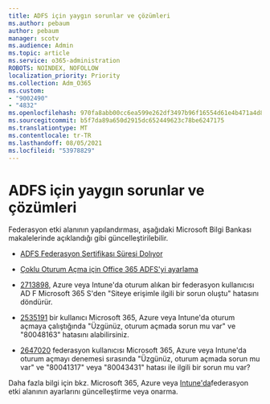 ```yaml
---
title: ADFS için yaygın sorunlar ve çözümleri
ms.author: pebaum
author: pebaum
manager: scotv
ms.audience: Admin
ms.topic: article
ms.service: o365-administration
ROBOTS: NOINDEX, NOFOLLOW
localization_priority: Priority
ms.collection: Adm_O365
ms.custom:
- "9002490"
- "4832"
ms.openlocfilehash: 970fa8abb00cc6ea599e262df3497b96f16554d61e4b471a4d8a62506b8cb483
ms.sourcegitcommit: b5f7da89a650d2915dc652449623c78be6247175
ms.translationtype: MT
ms.contentlocale: tr-TR
ms.lasthandoff: 08/05/2021
ms.locfileid: "53978829"
---
```

# <a name="common-issues-and-resolutions-for-adfs"></a>ADFS için yaygın sorunlar ve çözümleri

Federasyon etki alanının yapılandırması, aşağıdaki Microsoft Bilgi Bankası makalelerinde açıklandığı gibi güncelleştirilebilir.

- [ADFS Federasyon Sertifikası Süresi Dolıyor](adfs-federation-certificate-expiring.md)

- [Çoklu Oturum Açma için Office 365 ADFS'yi ayarlama](https://docs.microsoft.com/office365/troubleshoot/active-directory/set-up-adfs-for-single-sign-on)

- [2713898,](https://support.microsoft.com/help/2713898) Azure veya Intune'da oturum alıkan bir federasyon kullanıcısı AD F Microsoft 365 S'den "Siteye erişimle ilgili bir sorun oluştu" hatasını döndürür.

- [2535191](https://support.microsoft.com/help/2535191) bir kullanıcı Microsoft 365, Azure veya Intune'da oturum açmaya çalıştığında "Üzgünüz, oturum açmada sorun mu var" ve "80048163" hatasını alabilirsiniz.

- [2647020](https://support.microsoft.com/help/2647020) federasyon kullanıcısı Microsoft 365, Azure veya Intune'da oturum açmayı denemesi sırasında "Üzgünüz, oturum açmada sorun mu var" ve "80041317" veya "80043431" hatası ile ilgili bir sorun mu var?

Daha fazla bilgi için bkz. Microsoft 365, Azure veya [Intune'da](https://docs.microsoft.com/office365/troubleshoot/active-directory/update-federated-domain-office-365)federasyon etki alanının ayarlarını güncelleştirme veya onarma.
